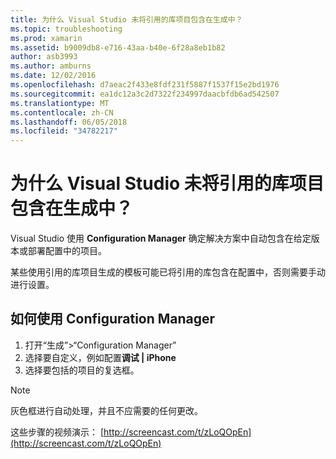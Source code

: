 ```yaml
---
title: 为什么 Visual Studio 未将引用的库项目包含在生成中？
ms.topic: troubleshooting
ms.prod: xamarin
ms.assetid: b9009db8-e716-43aa-b40e-6f28a8eb1b82
author: asb3993
ms.author: amburns
ms.date: 12/02/2016
ms.openlocfilehash: d7aeac2f433e8fdf231f5887f1537f15e2bd1976
ms.sourcegitcommit: ea1dc12a3c2d7322f234997daacbfdb6ad542507
ms.translationtype: MT
ms.contentlocale: zh-CN
ms.lasthandoff: 06/05/2018
ms.locfileid: "34782217"
---
```

# <a name="why-doesnt-visual-studio-include-my-referenced-library-project-in-my-build"></a>为什么 Visual Studio 未将引用的库项目包含在生成中？

Visual Studio 使用 **Configuration Manager** 确定解决方案中自动包含在给定版本或部署配置中的项目。

某些使用引用的库项目生成的模板可能已将引用的库包含在配置中，否则需要手动进行设置。

## <a name="how-to-use-the-configuration-manager"></a>如何使用 Configuration Manager

1. 打开“生成”>“Configuration Manager”
2. 选择要自定义，例如配置**调试 | iPhone**
3. 选择要包括的项目的复选框。

> [!NOTE]
> 灰色框进行自动处理，并且不应需要的任何更改。

这些步骤的视频演示： [http://screencast.com/t/zLoQOpEn](http://screencast.com/t/zLoQOpEn)
